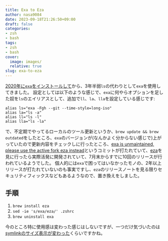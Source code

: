 ```yaml
---
title: Exa to Eza
author: nasa9084
date: 2023-09-18T21:26:50+09:00
draft: false
categories:
- zsh
- bash
tags:
- zsh
- bash
cover:
  image: images/
  relative: true
slug: exa-to-eza
---
```


[2020年に`exa`をインストールして](/replacing-ls-with-exa/)から、3年半弱`ls`の代わりとして`exa`を使用してきました。
設定としては以下のような感じで、`exa`に何やらオプションを足した奴を`ls`のエイリアスとして、追加で`ll`、`la`、`lla`を設定している感じです:

``` shell
alias ls="exa -Fgh --git --time-style=long-iso"
alias la="ls -a"
alias ll="ls -l"
alias lla="ls -la"
```

で、不定期でやってるローカルのツール更新というか、`brew update && brew outdated`をしたところ、`exa`のバージョンが(なんかよく分からない感じで)上がっていたので更新内容をチェックしに行ったところ、[exa is unmaintained, please use the active fork eza instead](https://github.com/ogham/exa/commit/fb05c421ae98e076989eb6e8b1bcf42c07c1d0fe)というコミットが打たれていて、[eza](https://github.com/eza-community/eza)を見に行ったら実際活発に開発されていて、7月末からすでに10回のリリースが行われているようでした。
個人的には`exa`で困ってはいなかったモノの、2年以上リリースが打たれていないのも事実ですし、`eza`のリリースノートを見る限りセキュリティフィックスなどもあるようなので、置き換えをしました。

## 手順

1. `brew install eza`
2. `sed -ie 's/exa/eza/' .zshrc`
3. `brew uninstall exa`

今のところ特に使用感は変わった感じはしないですが、一つだけ気づいたのは[symlinkのサイズ表示が変わった](https://github.com/eza-community/eza/pull/42)くらいですかね。
